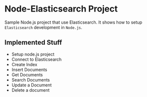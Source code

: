 # Node-Elasticsearch Project

Sample Node.js project that use Elasticsearch.
It shows how to setup `Elasticsearch` development in `Node.js`.

## Implemented Stuff
+ Setup node.js project
+ Connect to Elasticsearch
+ Create Index
+ Insert Documents
+ Get Documents
+ Search Documents
+ Update a Document
+ Delete a document